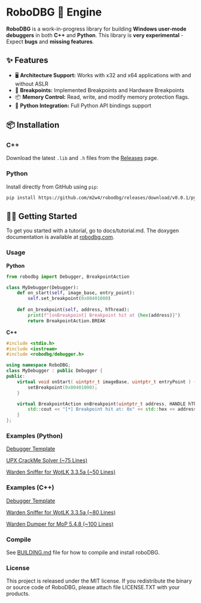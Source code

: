 # RoboDBG 🤖 Engine

**RoboDBG** is a work-in-progress library for building **Windows user-mode debuggers** in both **C++** and **Python**.
This library is **very experimental** - Expect **bugs** and **missing features**.

## ✨ Features

- 🖥 **Architecture Support:** Works with x32 and x64 applications with and without ASLR
- 🎯 **Breakpoints:** Implemented Breakpoints and Hardware Breakpoints
- 📦 **Memory Control:** Read, write, and modify memory protection flags.
- 🐍 **Python Integration:** Full Python API bindings support

## 📦 Installation

### C++  
Download the latest `.lib` and `.h` files from the [Releases](https://github.com/m2w4/robodbg/releases) page.

### Python  
Install directly from GitHub using `pip`:
```bash
pip install https://github.com/m2w4/robodbg/releases/download/v0.0.1/py_robodbg-0.0.1.tar.gz
```

## 🧑‍💻 Getting Started

To get you started with a tutorial, go to docs/tutorial.md.
The doxygen documentation is available at <a href="https://www.robodbg.com">robodbg.com</a>.

### Usage

**Python**

```py
from robodbg import Debugger, BreakpointAction

class MyDebugger(Debugger):
    def on_start(self, image_base, entry_point):
        self.set_breakpoint(0x00401000)
        
    def on_breakpoint(self, address, hThread):
        print(f"[onBreakpoint] Breakpoint hit at {hex(address)}")
        return BreakpointAction.BREAK
```

**C++**

```cpp
#include <stdio.h>
#include <iostream>
#include <robodbg/debugger.h>

using namespace RoboDBG;
class MyDebugger : public Debugger {
public:
    virtual void onStart( uintptr_t imageBase, uintptr_t entryPoint ) {
        setBreakpoint(0x00401000);
    }

    virtual BreakpointAction onBreakpoint(uintptr_t address, HANDLE hThread) {
        std::cout << "[*] Breakpoint hit at: 0x" << std::hex << address << std::endl;
    }
};
```

### Examples (Python)

[Debugger Template](examples/template.py)

[UPX CrackMe Solver (~75 Lines)](examples/crackMe.py)

[Warden Sniffer for WotLK 3.3.5a (~50 Lines)](examples/wardenScanWotlk.py)

### Examples (C++)

[Debugger Template](examples/template.cpp)

[Warden Sniffer for WotLK 3.3.5a (~80 Lines)](examples/wardenScanWotlk.cpp)

[Warden Dumper  for MoP   5.4.8 (~100 Lines)](examples/wardenScanWotlk.cpp)

### Compile

See [BUILDING.md](BUILDING.md) file for how to compile and install roboDBG.

### License

This project is released under the MIT license. If you redistribute the binary
or source code of RoboDBG, please attach file LICENSE.TXT with your products.
